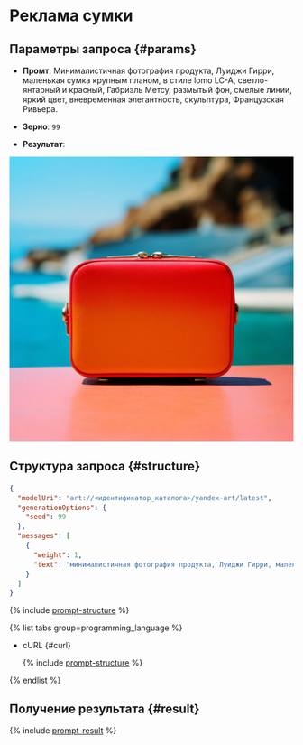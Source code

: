 # Реклама сумки

## Параметры запроса {#params}

* **Промт**: Минималистичная фотография продукта, Луиджи Гирри, маленькая сумка крупным планом, в стиле lomo LC-A, светло-янтарный и красный, Габриэль Метсу, размытый фон, смелые линии, яркий цвет, вневременная элегантность, скульптура, Французская Ривьера.

* **Зерно**: `99`

* **Результат**:

![marketing-accessory](../../../_assets/yandexgpt/marketing-accessory.jpeg)

## Структура запроса {#structure}

```json
{
  "modelUri": "art://<идентификатор_каталога>/yandex-art/latest",
  "generationOptions": {
    "seed": 99
  },
  "messages": [
    {
      "weight": 1,
      "text": "минималистичная фотография продукта, Луиджи Гирри, маленькая сумка крупным планом, в стиле lomo LC-A, светло-янтарный и красный, Габриэль Метсу, размытый фон, смелые линии, яркий цвет, вневременная элегантность, скульптура, Французская Ривьера"
    }
  ]
}
```

{% include [prompt-structure](../../../_includes/foundation-models/yandexart/api-parameters.md) %}

{% list tabs group=programming_language %}

- cURL {#curl}

  {% include [prompt-structure](../../../_includes/foundation-models/yandexart/prompt-request.md) %}

{% endlist %}

## Получение результата {#result}

{% include [prompt-result](../../../_includes/foundation-models/yandexart/prompt-result.md) %}
